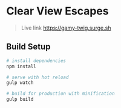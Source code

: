 # Clear View Escapes

> Live link https://gamy-twig.surge.sh

## Build Setup

``` bash
# install dependencies
npm install

# serve with hot reload
gulp watch

# build for production with minification
gulp build
```
